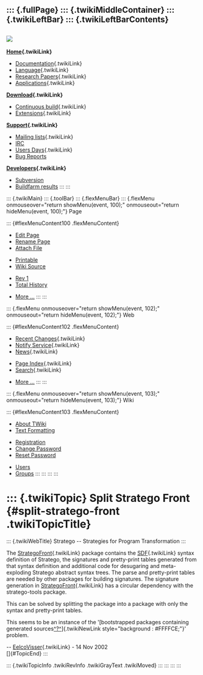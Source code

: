 ::: {.fullPage}
::: {.twikiMiddleContainer}
::: {.twikiLeftBar}
::: {.twikiLeftBarContents}
  ----------------------------------------------------------------------------------
  [![](../pub/Stratego/StrategoLogo/StrategoLogoTextlessWhite-100px.png)](WebHome)
  ----------------------------------------------------------------------------------

**[Home](WebHome){.twikiLink}**

-   [Documentation](StrategoDocumentation){.twikiLink}
-   [Language](StrategoLanguage){.twikiLink}
-   [Research Papers](StrategoPublications){.twikiLink}
-   [Applications](StrategoApplication){.twikiLink}

**[Download](StrategoDownload){.twikiLink}**

-   [Continuous build](ContinuousBuild){.twikiLink}
-   [Extensions](AdditionalPackageDownload){.twikiLink}

**[Support](StrategoSupport){.twikiLink}**

-   [Mailing lists](MailingList){.twikiLink}
-   [IRC](irc://irc.freenode.net/#stratego)
-   [Users Days](StrategoUsersDay){.twikiLink}
-   [Bug Reports](http://yellowgrass.org/project/StrategoXT)

**[Developers](StrategoDev){.twikiLink}**

-   [Subversion](https://svn.strategoxt.org/repos/StrategoXT/strategoxt/trunk)
-   [Buildfarm
    results](http://hydra.nixos.org/jobset/strategoxt/strategoxt-release/all)
:::
:::

::: {.twikiMain}
::: {.toolBar}
::: {.flexMenuBar}
::: {.flexMenu onmouseover="return showMenu(event, 100);" onmouseout="return hideMenu(event, 100);"}
Page

::: {#flexMenuContent100 .flexMenuContent}
-   [Edit
    Page](http://www.program-transformation.org/edit/Stratego/SplitStrategoFront?t=1536825670)
-   [Rename
    Page](http://www.program-transformation.org/rename/Stratego/SplitStrategoFront)
-   [Attach
    File](http://www.program-transformation.org/attach/Stratego/SplitStrategoFront)

<!-- -->

-   [Printable](http://www.program-transformation.org/view/Stratego/SplitStrategoFront?skin=print.pattern)
-   [Wiki
    Source](http://www.program-transformation.org/view/Stratego/SplitStrategoFront?skin=text&raw=on&contenttype=text/plain)

<!-- -->

-   [Rev
    1](http://www.program-transformation.org/view/Stratego/SplitStrategoFront?rev=1.1)
-   [Total
    History](http://www.program-transformation.org/rdiff/Stratego/SplitStrategoFront)

<!-- -->

-   [More
    \...](http://www.program-transformation.org/oops/Stratego/SplitStrategoFront?template=oopsmore&param1=1.1&param2=1.1)
:::
:::

::: {.flexMenu onmouseover="return showMenu(event, 102);" onmouseout="return hideMenu(event, 102);"}
Web

::: {#flexMenuContent102 .flexMenuContent}
-   [Recent Changes](WebChanges){.twikiLink}
-   [Notify Service](WebNotify){.twikiLink}
-   [News](WebNews){.twikiLink}

<!-- -->

-   [Page Index](WebIndex){.twikiLink}
-   [Search](WebSearch){.twikiLink}

<!-- -->

-   [More
    \...](http://www.program-transformation.org/oops/Stratego/SplitStrategoFront?template=oopsmore&param1=1.1&param2=1.1)
:::
:::

::: {.flexMenu onmouseover="return showMenu(event, 103);" onmouseout="return hideMenu(event, 103);"}
Wiki

::: {#flexMenuContent103 .flexMenuContent}
-   [About
    TWiki](http://www.program-transformation.org/view/TWiki/WebHome)
-   [Text
    Formatting](http://www.program-transformation.org/view/TWiki/TextFormattingRules)

<!-- -->

-   [Registration](http://www.program-transformation.org/view/TWiki/TWikiRegistration)
-   [Change
    Password](http://www.program-transformation.org/view/TWiki/ChangePassword)
-   [Reset
    Password](http://www.program-transformation.org/view/TWiki/ResetPassword)

<!-- -->

-   [Users](http://www.program-transformation.org/view/Main/TWikiUsers)
-   [Groups](http://www.program-transformation.org/view/Main/TWikiGroups)
:::
:::
:::
:::

::: {.twikiTopic}
Split Stratego Front {#split-stratego-front .twikiTopicTitle}
====================

::: {.twikiWebTitle}
Stratego \-- Strategies for Program Transformation
:::

The [StrategoFront](StrategoFront){.twikiLink} package contains the
[SDF](SDF){.twikiLink} syntax definition of Stratego, the signatures and
pretty-print tables generated from that syntax definition and additional
code for desugaring and meta-exploding Stratego abstract syntax trees.
The parse and pretty-print tables are needed by other packages for
building signatures. The signature generation in
[StrategoFront](StrategoFront){.twikiLink} has a circular dependency
with the stratego-tools package.

This can be solved by splitting the package into a package with only the
syntax and pretty-print tables.

This seems to be an instance of the \'[bootstrapped packages containing
generated
sources[^?^](http://www.program-transformation.org/edit/Stratego/BootstrappedPackagesContainingGeneratedSources?topicparent=Stratego.SplitStrategoFront)]{.twikiNewLink
style="background : #FFFFCE;"}\' problem.

\-- [EelcoVisser](../Main/EelcoVisser){.twikiLink} - 14 Nov 2002\
[]{#TopicEnd}
:::

::: {.twikiTopicInfo .twikiRevInfo .twikiGrayText .twikiMoved}
:::
:::
:::
:::
